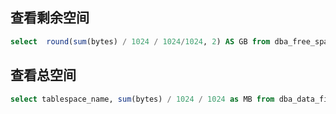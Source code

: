 ## 查看剩余空间

```sql
select  round(sum(bytes) / 1024 / 1024/1024, 2) AS GB from dba_free_space where tablespace_name='TRAN_TS';
```

## 查看总空间

```sql
select tablespace_name, sum(bytes) / 1024 / 1024 as MB from dba_data_files where tablespace_name='TRAN_TS';
```